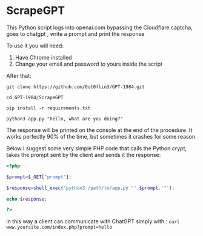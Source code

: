 # ScrapeGPT

This Python script logs into openai.com bypassing the Cloudflare captcha, goes to chatgpt , write a prompt and print the response





To use it you will need:
1) Have Chrome installed
2) Change your email and password to yours inside the script



After that:

`git clone https://github.com/0ut0flin3/GPT-1984.git`

`cd GPT-1984/ScrapeGPT`

`pip install -r requirements.txt`

`python3 app.py "hello, what are you doing?"`

The response will be printed on the console at the end of the procedure.
It works perfectly 90% of the time, but sometimes it crashes for some reason.

Below I suggest some very simple PHP code that calls the Python crypt, takes the prompt sent by the client and sends it the response:
```php
<?php

$prompt=$_GET["prompt"];

$response=shell_exec('python3 /path/to/app.py "'.$prompt.'"');

echo $response;

?>
```

in this way a client can communicate with ChatGPT simply with : `curl www.yoursite.com/index.php?prompt=hello`

